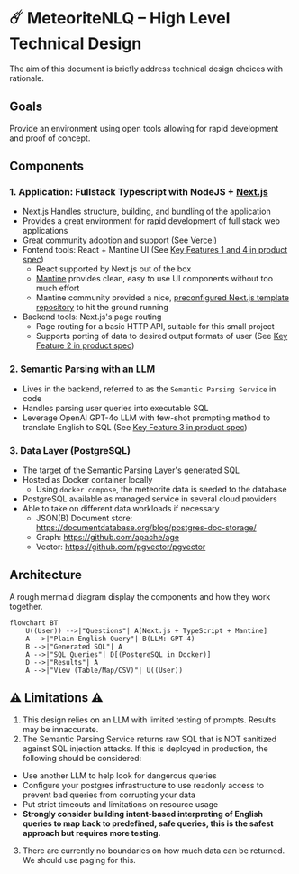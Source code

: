 # ☄️ MeteoriteNLQ – High Level Technical Design

The aim of this document is briefly address technical design choices with rationale.

## Goals

Provide an environment using open tools allowing for rapid development and proof of concept.

## Components

### 1. Application: Fullstack Typescript with NodeJS + [Next.js](https://nextjs.org/)
  - Next.js Handles structure, building, and bundling of the application
  - Provides a great environment for rapid development of full stack web applications
  - Great community adoption and support (See [Vercel](https://vercel.com/))
  - Fontend tools: React + Mantine UI (See [Key Features 1 and 4 in product spec](PRODUCT_SPEC.md#key-features))
    - React supported by Next.js out of the box
    - [Mantine](https://mantine.dev/) provides clean, easy to use UI components without too much effort
    - Mantine community provided a nice, [preconfigured Next.js template repository](https://github.com/mantinedev/next-pages-min-template) to hit the ground running
  - Backend tools: Next.js's page routing
    - Page routing for a basic HTTP API, suitable for this small project
    - Supports porting of data to desired output formats of user (See [Key Feature 2 in product spec](PRODUCT_SPEC.md#key-features))

### 2. Semantic Parsing with an LLM 
  - Lives in the backend, referred to as the `Semantic Parsing Service` in code
  - Handles parsing user queries into executable SQL
  - Leverage OpenAI GPT-4o LLM with few-shot prompting method to translate English to SQL (See [Key Feature 3 in product spec](PRODUCT_SPEC.md#key-features))

### 3. Data Layer (PostgreSQL)
  - The target of the Semantic Parsing Layer's generated SQL
  - Hosted as Docker container locally
    - Using `docker compose`, the meteorite data is seeded to the database
  - PostgreSQL available as managed service in several cloud providers
  - Able to take on different data workloads if necessary
    - JSON(B) Document store: https://documentdatabase.org/blog/postgres-doc-storage/
    - Graph: https://github.com/apache/age
    - Vector: https://github.com/pgvector/pgvector

## Architecture

A rough mermaid diagram display the components and how they work together.

```mermaid
flowchart BT
    U((User)) -->|"Questions"| A[Next.js + TypeScript + Mantine]
    A -->|"Plain-English Query"| B(LLM: GPT-4)
    B -->|"Generated SQL"| A
    A -->|"SQL Queries"| D[(PostgreSQL in Docker)]
    D -->|"Results"| A
    A -->|"View (Table/Map/CSV)"| U((User))
```

## ⚠️ Limitations ⚠️

1. This design relies on an LLM with limited testing of prompts. Results may be innaccurate.
2. The Semantic Parsing Service returns raw SQL that is NOT sanitized against SQL injection attacks. If this is deployed in production, the following should be considered:
  - Use another LLM to help look for dangerous queries
  - Configure your postgres infrastructure to use readonly access to prevent bad queries from corrupting your data
  - Put strict timeouts and limitations on resource usage
  - **Strongly consider building intent-based interpreting of English queries to map back to predefined, safe queries, this is the safest approach but requires more testing.**
3. There are currently no boundaries on how much data can be returned. We should use paging for this.
